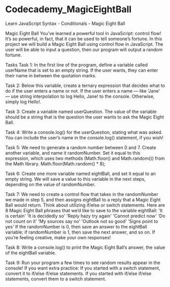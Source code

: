 # Codecademy_MagicEightBall
Learn JavaScript Syntax - Conditionals - Magic Eight Ball

Magic Eight Ball
You’ve learned a powerful tool in JavaScript: control flow! It’s so powerful, in fact, that it can be used to tell someone’s fortune.
In this project we will build a Magic Eight Ball using control flow in JavaScript.
The user will be able to input a question, then our program will output a random fortune.

Tasks
Task 1: In the first line of the program, define a variable called userName that is set to an empty string.
    If the user wants, they can enter their name in between the quotation marks.

Task 2: Below this variable, create a ternary expression that decides what to do if the user enters a name or not. If the user enters a name — like 'Jane' — use string interpolation to log Hello, Jane! to the console. Otherwise, simply log Hello!.

Task 3: Create a variable named userQuestion. The value of the variable should be a string that is the question the user wants to ask the Magic Eight Ball.

Task 4: Write a console.log() for the userQuestion, stating what was asked. You can include the user’s name in the console.log() statement, if you wish!

Task 5: We need to generate a random number between 0 and 7.
Create another variable, and name it randomNumber. Set it equal to this expression, which uses two methods (Math.floor() and Math.random()) from the Math library.
    Math.floor(Math.random() * 8);

Task 6: Create one more variable named eightBall, and set it equal to an empty string. We will save a value to this variable in the next steps, depending on the value of randomNumber.

Task 7: We need to create a control flow that takes in the randomNumber we made in step 5, and then assigns eightBall to a reply that a Magic Eight Ball would return. Think about utilizing if/else or switch statements. Here are 8 Magic Eight Ball phrases that we’d like to save to the variable eightBall:
'It is certain'
'It is decidedly so'
'Reply hazy try again'
'Cannot predict now'
'Do not count on it'
'My sources say no'
'Outlook not so good'
'Signs point to yes'
If the randomNumber is 0, then save an answer to the eightBall variable; if randomNumber is 1, then save the next answer, and so on. If you’re feeling creative, make your own responses!

Task 8: Write a console.log() to print the Magic Eight Ball’s answer, the value of the eightBall variable.

Task 9: Run your program a few times to see random results appear in the console!
    If you want extra practice:
If you started with a switch statement, convert it to if/else if/else statements.
If you started with if/else if/else statements, convert them to a switch statement.
